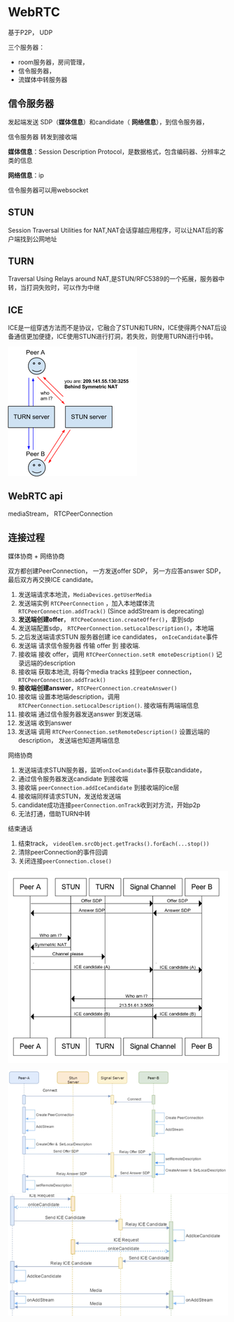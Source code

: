 # WebRTC

基于P2P， UDP

三个服务器：

- room服务器，房间管理，
- 信令服务器，
- 流媒体中转服务器

## 信令服务器

发起端发送 SDP（**媒体信息**）和candidate（ **网络信息**），到信令服务器，

信令服务器 转发到接收端

**媒体信息**：Session Description Protocol，是数据格式，包含编码器、分辨率之类的信息

**网络信息**：ip

信令服务器可以用websocket

## STUN

Session Traversal Utilities for NAT,NAT会话穿越应用程序，可以让NAT后的客户端找到公网地址

## TURN

Traversal Using Relays around NAT,是STUN/RFC5389的一个拓展，服务器中转，当打洞失败时，可以作为中继

## ICE

ICE是一组穿透方法而不是协议，它融合了STUN和TURN，ICE使得两个NAT后设备通信更加便捷，ICE使用STUN进行打洞，若失败，则使用TURN进行中转。

![STUN and TRUN](/images/STUN-TRUN.png)

## WebRTC api

mediaStream， RTCPeerConnection

## 连接过程

媒体协商 + 网络协商

双方都创建PeerConnection， 一方发送offer SDP， 另一方应答answer SDP，最后双方再交换ICE candidate。

1. 发送端请求本地流，`MediaDevices.getUserMedia`
2. 发送端实例 `RTCPeerConnection` ，加入本地媒体流 `RTCPeerConnection.addTrack()` (Since addStream is deprecating)
3. **发送端创建offer**， `RTCPeeConnection.createOffer()`，拿到sdp
4. 发送端配置sdp， `RTCPeerConnection.setLocalDescription()`，本地端
5. 之后发送端请求STUN 服务器创建 ice candidates， `onIceCandidate`事件
6. 发送端 请求信令服务器 传输 offer 到 接收端.
7. 接收端 接收 offer，调用 `RTCPeerConnection.setR emoteDescription()` 记录远端的description
8. 接收端 获取本地流, 将每个media tracks 挂到peer connection，`RTCPeerConnection.addTrack()`
9. **接收端创建answer**，`RTCPeerConnection.createAnswer()`
10. 接收端 设置本地端description，调用 `RTCPeerConnection.setLocalDescription()`. 接收端有两端端信息
11. 接收端 通过信令服务器发送answer 到发送端.
12. 发送端 收到answer
13. 发送端 调用 `RTCPeerConnection.setRemoteDescription()` 设置远端的 description， 发送端也知道两端信息

网络协商

1. 发送端请求STUN服务器，监听`onIceCandidate`事件获取candidate，
2. 通过信令服务器发送candidate 到接收端
3. 接收端 `peerConnection.addIceCandidate` 到接收端的ice层
4. 接收端同样请求STUN，发送给发送端
5. candidate成功连接`peerConnection.onTrack`收到对方流，开始p2p
6. 无法打通，借助TURN中转

结束通话

1. 结束track， `videoElem.srcObject.getTracks().forEach(...stop())`
2. 清除peerConnection的事件回调
3. 关闭连接`peerConnection.close()`

![连接过程](/images/webrtc-diagram.png)

![webrtc1](/images/webrtc1.png)
![webrtc2](/images/webrtc2.png)
